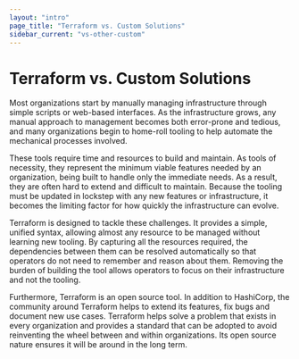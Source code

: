```yaml
---
layout: "intro"
page_title: "Terraform vs. Custom Solutions"
sidebar_current: "vs-other-custom"
---
```


# Terraform vs. Custom Solutions

Most organizations start by manually managing infrastructure through
simple scripts or web-based interfaces. As the infrastructure grows,
any manual approach to management becomes both error-prone and tedious,
and many organizations begin to home-roll tooling to help
automate the mechanical processes involved.

These tools require time and resources to build and maintain.
As tools of necessity, they represent the minimum viable
features needed by an organization, being built to handle only
the immediate needs. As a result, they are often hard
to extend and difficult to maintain. Because the tooling must be
updated in lockstep with any new features or infrastructure,
it becomes the limiting factor for how quickly the infrastructure
can evolve.

Terraform is designed to tackle these challenges. It provides a simple,
unified syntax, allowing almost any resource to be managed without
learning new tooling. By capturing all the resources required, the
dependencies between them can be resolved automatically so that operators
do not need to remember and reason about them. Removing the burden
of building the tool allows operators to focus on their infrastructure
and not the tooling.

Furthermore, Terraform is an open source tool. In addition to
HashiCorp, the community around Terraform helps to extend its features,
fix bugs and document new use cases. Terraform helps solve a problem
that exists in every organization and provides a standard that can
be adopted to avoid reinventing the wheel between and within organizations.
Its open source nature ensures it will be around in the long term.

